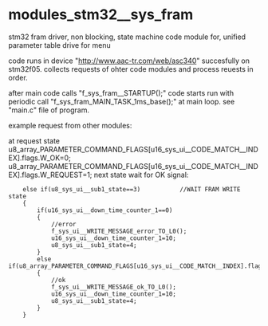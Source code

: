 # modules_stm32__sys_fram
stm32 fram driver, non blocking, state machine code module for,  unified parameter table drive for menu

code runs in device "http://www.aac-tr.com/web/asc340" succesfully on stm32f05.
collects requests of ohter code modules and process reuests in order.

after main code calls "f_sys_fram__STARTUP();" code starts run with
periodic call "f_sys_fram_MAIN_TASK_1ms_base();" at main loop.
see "main.c" file of program.

example request from other modules:

at request state
				u8_array_PARAMETER_COMMAND_FLAGS[u16_sys_ui__CODE_MATCH__INDEX].flags.W_OK=0;
				u8_array_PARAMETER_COMMAND_FLAGS[u16_sys_ui__CODE_MATCH__INDEX].flags.W_REQUEST=1;
next state wait for OK signal:

		else if(u8_sys_ui__sub1_state==3)			//WAIT FRAM WRITE state
		{
			if(u16_sys_ui__down_time_counter_1==0)
			{
				//error
				f_sys_ui__WRITE_MESSAGE_error_TO_L0();
				u16_sys_ui__down_time_counter_1=10;
				u8_sys_ui__sub1_state=4;
			}
			else if(u8_array_PARAMETER_COMMAND_FLAGS[u16_sys_ui__CODE_MATCH__INDEX].flags.W_OK==1)
			{
				//ok
				f_sys_ui__WRITE_MESSAGE_ok_TO_L0();
				u16_sys_ui__down_time_counter_1=10;
				u8_sys_ui__sub1_state=4;
			}
		}

      



